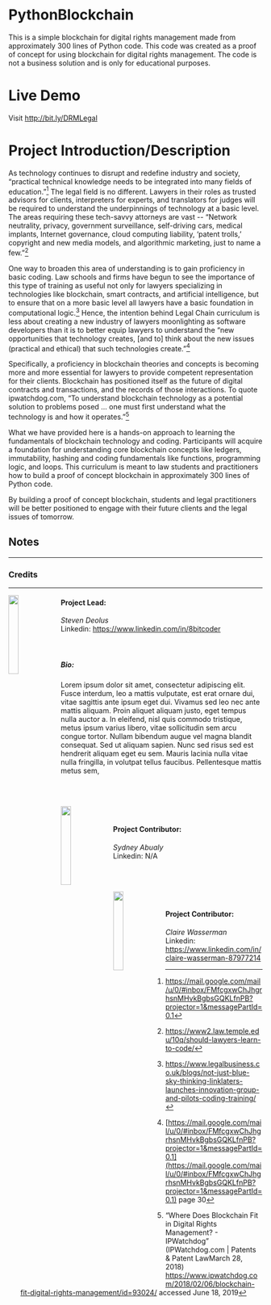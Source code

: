 # PythonBlockchain

This is a simple blockchain for digital rights management made from approximately 300 lines of Python code. This code was created as a proof of concept for using blockchain for digital rights management. The code is not a business solution and is only for educational purposes.  

# Live Demo
Visit http://bit.ly/DRMLegal

# Project Introduction/Description

As technology continues to disrupt and redefine industry and society, “practical technical knowledge needs to be integrated into many fields of education.”[^1] The legal field is no different. Lawyers in their roles as trusted advisors for clients, interpreters for experts, and translators for judges will be required to understand the underpinnings of technology at a basic level. The areas requiring these tech-savvy attorneys are vast -- “Network neutrality, privacy, government surveillance, self-driving cars, medical implants, Internet governance, cloud computing liability, ‘patent trolls,’ copyright and new media models, and algorithmic marketing, just to name a few.”[^2]

One way to broaden this area of understanding is to gain proficiency in basic coding. Law schools and firms have begun to see the importance of this type of training as useful not only for lawyers specializing in technologies like blockchain, smart contracts, and artificial intelligence, but to ensure that on a more basic level all lawyers have a basic foundation in computational logic.[^3]  Hence, the intention behind Legal Chain curriculum is less about creating a new industry of lawyers moonlighting as software developers than it is to better equip lawyers to understand the “new opportunities that technology creates, [and to] think about the new issues (practical and ethical) that such technologies create.”[^4]

Specifically, a proficiency in blockchain theories and concepts is becoming more and more essential for lawyers to provide competent representation for their clients. Blockchain has positioned itself as the future of digital contracts and transactions, and the records of those interactions. To quote ipwatchdog.com, “To understand blockchain technology as a potential solution to problems posed ... one must first understand what the technology is and how it operates.”[^5] 

What we have provided here is a hands-on approach to learning the fundamentals of blockchain technology and coding. Participants will acquire a foundation for understanding core blockchain concepts like ledgers, immutability, hashing and coding fundamentals like functions, programming logic, and loops. This curriculum is meant to law students and practitioners how to build a proof of concept blockchain in approximately 300 lines of Python code. 

By building a proof of concept blockchain, students and legal practitioners will be better positioned to engage with their future clients and the legal issues of tomorrow. 


<!-- Footnotes themselves at the bottom. -->
## Notes

[^1]:
    https://mail.google.com/mail/u/0/#inbox/FMfcgxwChJhgrhsnMHvkBgbsGQKLfnPB?projector=1&messagePartId=0.1

[^2]:
     https://www2.law.temple.edu/10q/should-lawyers-learn-to-code/

[^3]:
    https://www.legalbusiness.co.uk/blogs/not-just-blue-sky-thinking-linklaters-launches-innovation-group-and-pilots-coding-training/

[^4]:
    [https://mail.google.com/mail/u/0/#inbox/FMfcgxwChJhgrhsnMHvkBgbsGQKLfnPB?projector=1&messagePartId=0.1](https://mail.google.com/mail/u/0/#inbox/FMfcgxwChJhgrhsnMHvkBgbsGQKLfnPB?projector=1&messagePartId=0.1) page 30

[^5]:
     “Where Does Blockchain Fit in Digital Rights Management? - IPWatchdog” (IPWatchdog.com | Patents & Patent LawMarch 28, 2018) <https://www.ipwatchdog.com/2018/02/06/blockchain-fit-digital-rights-management/id=93024/> accessed June 18, 2019
___
### Credits
___
<img align="left" src="https://user-images.githubusercontent.com/45675867/62410076-b00e6a00-b595-11e9-8885-d09cb8fa91c3.png" width="20%" height="20%">

#### Project Lead: 
*Steven Deolus* 
<br/>Linkedin: https://www.linkedin.com/in/8bitcoder
<br/>
<br/>
<br/>
##### Bio: 
Lorem ipsum dolor sit amet, consectetur adipiscing elit. Fusce interdum, leo a mattis vulputate, est erat ornare dui, vitae sagittis ante ipsum eget dui. Vivamus sed leo nec ante mattis aliquam. Proin aliquet aliquam justo, eget tempus nulla auctor a. In eleifend, nisl quis commodo tristique, metus ipsum varius libero, vitae sollicitudin sem arcu congue tortor. Nullam bibendum augue vel magna blandit consequat. Sed ut aliquam sapien. Nunc sed risus sed est hendrerit aliquam eget eu sem. Mauris lacinia nulla vitae nulla fringilla, in volutpat tellus faucibus. Pellentesque mattis metus sem,



<br/><br/>

<img align="left" src="https://www.icrisat.org/wp-content/uploads/2017/05/image-pending.jpg" width="20%" height="20%">

<br/>

#### Project Contributor: 
*Sydney Abualy*
<br/>Linkedin: N/A

<br/><br/>

<img align="left" src="https://www.icrisat.org/wp-content/uploads/2017/05/image-pending.jpg" width="20%" height="20%">

<br/>

#### Project Contributor: 
*Claire Wasserman*
<br/>Linkedin: https://www.linkedin.com/in/claire-wasserman-87977214
